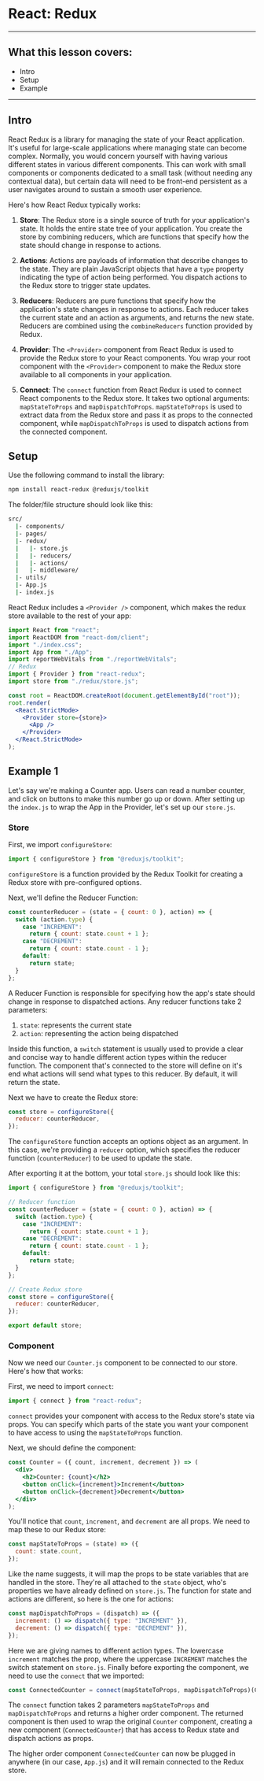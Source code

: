 # React: Redux

---

## What this lesson covers:

- Intro
- Setup
- Example

---

## Intro

React Redux is a library for managing the state of your React application. It's useful for large-scale applications where managing state can become complex. Normally, you would concern yourself with having various different states in various different components. This can work with small components or components dedicated to a small task (without needing any contextual data), but certain data will need to be front-end persistent as a user navigates around to sustain a smooth user experience.

Here's how React Redux typically works:

1. **Store**: The Redux store is a single source of truth for your application's state. It holds the entire state tree of your application. You create the store by combining reducers, which are functions that specify how the state should change in response to actions.

2. **Actions**: Actions are payloads of information that describe changes to the state. They are plain JavaScript objects that have a `type` property indicating the type of action being performed. You dispatch actions to the Redux store to trigger state updates.

3. **Reducers**: Reducers are pure functions that specify how the application's state changes in response to actions. Each reducer takes the current state and an action as arguments, and returns the new state. Reducers are combined using the `combineReducers` function provided by Redux.

4. **Provider**: The `<Provider>` component from React Redux is used to provide the Redux store to your React components. You wrap your root component with the `<Provider>` component to make the Redux store available to all components in your application.

5. **Connect**: The `connect` function from React Redux is used to connect React components to the Redux store. It takes two optional arguments: `mapStateToProps` and `mapDispatchToProps`. `mapStateToProps` is used to extract data from the Redux store and pass it as props to the connected component, while `mapDispatchToProps` is used to dispatch actions from the connected component.

## Setup

Use the following command to install the library:

```bash
npm install react-redux @reduxjs/toolkit
```

The folder/file structure should look like this:

```bash
src/
  |- components/
  |- pages/
  |- redux/
  |   |- store.js
  |   |- reducers/
  |   |- actions/
  |   |- middleware/
  |- utils/
  |- App.js
  |- index.js
```

React Redux includes a `<Provider />` component, which makes the redux store available to the rest of your app:

```jsx
import React from "react";
import ReactDOM from "react-dom/client";
import "./index.css";
import App from "./App";
import reportWebVitals from "./reportWebVitals";
// Redux
import { Provider } from "react-redux";
import store from "./redux/store.js";

const root = ReactDOM.createRoot(document.getElementById("root"));
root.render(
  <React.StrictMode>
    <Provider store={store}>
      <App />
    </Provider>
  </React.StrictMode>
);
```

## Example 1

Let's say we're making a Counter app. Users can read a number counter, and click on buttons to make this number go up or down. After setting up the `index.js` to wrap the App in the Provider, let's set up our `store.js`.

### Store

First, we import `configureStore`:

```jsx
import { configureStore } from "@reduxjs/toolkit";
```

`configureStore` is a function provided by the Redux Toolkit for creating a Redux store with pre-configured options.

Next, we'll define the Reducer Function:

```jsx
const counterReducer = (state = { count: 0 }, action) => {
  switch (action.type) {
    case "INCREMENT":
      return { count: state.count + 1 };
    case "DECREMENT":
      return { count: state.count - 1 };
    default:
      return state;
  }
};
```

A Reducer Function is responsible for specifying how the app's state should change in response to dispatched actions. Any reducer functions take 2 parameters:

1. `state`: represents the current state
2. `action`: representing the action being dispatched

Inside this function, a `switch` statement is usually used to provide a clear and concise way to handle different action types within the reducer function. The component that's connected to the store will define on it's end what actions will send what types to this reducer. By default, it will return the state.

Next we have to create the Redux store:

```jsx
const store = configureStore({
  reducer: counterReducer,
});
```

The `configureStore` function accepts an options object as an argument. In this case, we're providing a `reducer` option, which specifies the reducer function (`counterReducer`) to be used to update the state.

After exporting it at the bottom, your total `store.js` should look like this:

```jsx
import { configureStore } from "@reduxjs/toolkit";

// Reducer function
const counterReducer = (state = { count: 0 }, action) => {
  switch (action.type) {
    case "INCREMENT":
      return { count: state.count + 1 };
    case "DECREMENT":
      return { count: state.count - 1 };
    default:
      return state;
  }
};

// Create Redux store
const store = configureStore({
  reducer: counterReducer,
});

export default store;
```

### Component

Now we need our `Counter.js` component to be connected to our store. Here's how that works:

First, we need to import `connect`:

```jsx
import { connect } from "react-redux";
```

`connect` provides your component with access to the Redux store's state via props. You can specify which parts of the state you want your component to have access to using the `mapStateToProps` function.

Next, we should define the component:

```jsx
const Counter = ({ count, increment, decrement }) => (
  <div>
    <h2>Counter: {count}</h2>
    <button onClick={increment}>Increment</button>
    <button onClick={decrement}>Decrement</button>
  </div>
);
```

You'll notice that `count`, `increment`, and `decrement` are all props. We need to map these to our Redux store:

```jsx
const mapStateToProps = (state) => ({
  count: state.count,
});
```

Like the name suggests, it will map the props to be state variables that are handled in the store. They're all attached to the `state` object, who's properties we have already defined on `store.js`. The function for state and actions are different, so here is the one for actions:

```jsx
const mapDispatchToProps = (dispatch) => ({
  increment: () => dispatch({ type: "INCREMENT" }),
  decrement: () => dispatch({ type: "DECREMENT" }),
});
```

Here we are giving names to different action types. The lowercase `increment` matches the prop, where the uppercase `INCREMENT` matches the switch statement on `store.js`. Finally before exporting the component, we need to use the `connect` that we imported:

```jsx
const ConnectedCounter = connect(mapStateToProps, mapDispatchToProps)(Counter);
```

The `connect` function takes 2 parameters `mapStateToProps` and `mapDispatchToProps` and returns a higher order component. The returned component is then used to wrap the original `Counter` component, creating a new component (`ConnectedCounter`) that has access to Redux state and dispatch actions as props.

The higher order component `ConnectedCounter` can now be plugged in anywhere (in our case, `App.js`) and it will remain connected to the Redux store.
